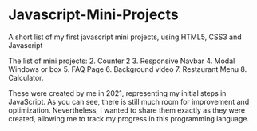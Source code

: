 # Javascript-Mini-Projects
A short list of my first javascript mini projects, using HTML5, CSS3 and Javascript

The list of mini projects:
2. Counter 2
3. Responsive Navbar
4. Modal Windows or box
5. FAQ Page
6. Background video
7. Restaurant Menu
8. Calculator.

These were created by me in 2021, representing my initial steps in JavaScript. As you can see, there is still much room for improvement and optimization. Nevertheless, I wanted to share them exactly as they were created, allowing me to track my progress in this programming language.
